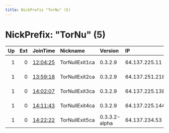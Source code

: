 ```yaml
---
title: NickPrefix "TorNu" (5)
---
```


# NickPrefix: "TorNu" (5)

|   Up |   Ext | JoinTime                                                                                            | Nickname       | Version       | IP             | AS            | CC   |   ORp |   Dirp | OS    | Contact                             |   eFamMembers |
|-----:|------:|:----------------------------------------------------------------------------------------------------|:---------------|:--------------|:---------------|:--------------|:-----|------:|-------:|:------|:------------------------------------|--------------:|
|    1 |     0 | [12:04:25](https://metrics.torproject.org/rs.html#details/FEFBD6A1B0CCA87B4FFFF152A52C4DD74DE96D85) | TorNullExit1ca | 0.3.2.9       | 64.137.225.11  | KW Datacenter | ca   |   443 |     80 | Linux | tornull.org - tornulst2rbxvbpd.onio |             6 |
|    1 |     0 | [13:59:18](https://metrics.torproject.org/rs.html#details/E939EAB15FCB01AA07173A162D2766ADDFF47BFC) | TorNullExit2ca | 0.3.2.9       | 64.137.251.218 | KW Datacenter | ca   |   443 |     80 | Linux | tornull.org - tornulst2rbxvbpd.onio |             6 |
|    1 |     0 | [14:02:07](https://metrics.torproject.org/rs.html#details/A1DD48486B08FD4E41F85ABEEB3D2930C7AD9019) | TorNullExit3ca | 0.3.2.9       | 64.137.225.138 | KW Datacenter | ca   |   443 |     80 | Linux | tornull.org - tornulst2rbxvbpd.onio |             6 |
|    1 |     0 | [14:11:43](https://metrics.torproject.org/rs.html#details/9611F12507F7B42D8A0E9158A13F39E9BE26D580) | TorNullExit4ca | 0.3.2.9       | 64.137.225.144 | KW Datacenter | ca   |   443 |     80 | Linux | tornull.org - tornulst2rbxvbpd.onio |             6 |
|    1 |     0 | [14:22:22](https://metrics.torproject.org/rs.html#details/7E2BF4C0993BF29B47C6C05B2D15787F194FFF08) | TorNullExit5ca | 0.3.3.2-alpha | 64.137.234.53  | KW Datacenter | ca   |   443 |     80 | Linux | tornull.org - tornulst2rbxvbpd.onio |             6 |

